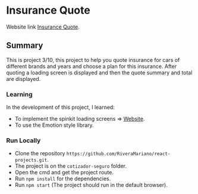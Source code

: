 # Insurance Quote

Website link [Insurance Quote](https://cotizador-seguro-mrivera.netlify.app/).

## Summary

This is project 3/10, this project to help you quote insurance for cars of different brands and years and choose a plan for this insurance. After quoting a loading screen is displayed and then the quote summary and total are displayed. 

### Learning 

In the development of this project, I learned: 
- To implement the spinkit loading screens => [Website](https://tobiasahlin.com/spinkit/).
- To use the Emotion style library.

### Run Locally

- Clone the repository `https://github.com/RiveraMariano/react-projects.git`.
- The project is on the `cotizador-seguro` folder.
- Open the cmd and get the project route.
- Run `npm install` for the dependencies.
- Run `npm start` (The project should run in the default browser).

